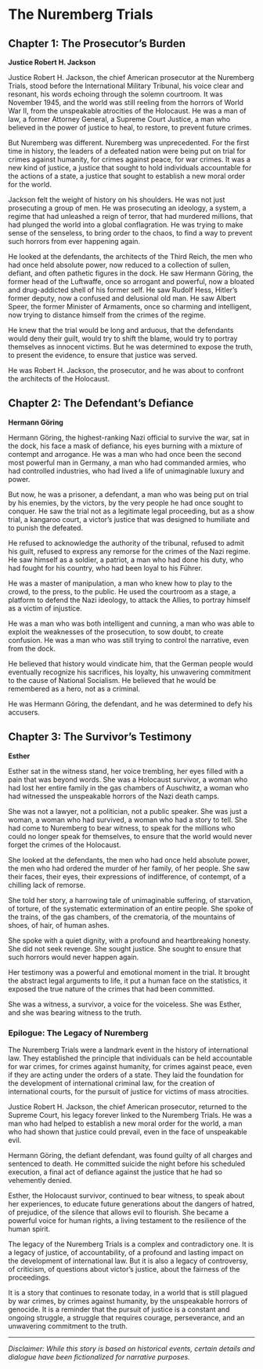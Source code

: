 
# The Nuremberg Trials

## Chapter 1: The Prosecutor’s Burden

**Justice Robert H. Jackson**

Justice Robert H. Jackson, the chief American prosecutor at the Nuremberg Trials, stood before the International Military Tribunal, his voice clear and resonant, his words echoing through the solemn courtroom. It was November 1945, and the world was still reeling from the horrors of World War II, from the unspeakable atrocities of the Holocaust. He was a man of law, a former Attorney General, a Supreme Court Justice, a man who believed in the power of justice to heal, to restore, to prevent future crimes.

But Nuremberg was different. Nuremberg was unprecedented. For the first time in history, the leaders of a defeated nation were being put on trial for crimes against humanity, for crimes against peace, for war crimes. It was a new kind of justice, a justice that sought to hold individuals accountable for the actions of a state, a justice that sought to establish a new moral order for the world.

Jackson felt the weight of history on his shoulders. He was not just prosecuting a group of men. He was prosecuting an ideology, a system, a regime that had unleashed a reign of terror, that had murdered millions, that had plunged the world into a global conflagration. He was trying to make sense of the senseless, to bring order to the chaos, to find a way to prevent such horrors from ever happening again.

He looked at the defendants, the architects of the Third Reich, the men who had once held absolute power, now reduced to a collection of sullen, defiant, and often pathetic figures in the dock. He saw Hermann Göring, the former head of the Luftwaffe, once so arrogant and powerful, now a bloated and drug-addicted shell of his former self. He saw Rudolf Hess, Hitler’s former deputy, now a confused and delusional old man. He saw Albert Speer, the former Minister of Armaments, once so charming and intelligent, now trying to distance himself from the crimes of the regime.

He knew that the trial would be long and arduous, that the defendants would deny their guilt, would try to shift the blame, would try to portray themselves as innocent victims. But he was determined to expose the truth, to present the evidence, to ensure that justice was served.

He was Robert H. Jackson, the prosecutor, and he was about to confront the architects of the Holocaust.

## Chapter 2: The Defendant’s Defiance

**Hermann Göring**

Hermann Göring, the highest-ranking Nazi official to survive the war, sat in the dock, his face a mask of defiance, his eyes burning with a mixture of contempt and arrogance. He was a man who had once been the second most powerful man in Germany, a man who had commanded armies, who had controlled industries, who had lived a life of unimaginable luxury and power.

But now, he was a prisoner, a defendant, a man who was being put on trial by his enemies, by the victors, by the very people he had once sought to conquer. He saw the trial not as a legitimate legal proceeding, but as a show trial, a kangaroo court, a victor’s justice that was designed to humiliate and to punish the defeated.

He refused to acknowledge the authority of the tribunal, refused to admit his guilt, refused to express any remorse for the crimes of the Nazi regime. He saw himself as a soldier, a patriot, a man who had done his duty, who had fought for his country, who had been loyal to his Führer.

He was a master of manipulation, a man who knew how to play to the crowd, to the press, to the public. He used the courtroom as a stage, a platform to defend the Nazi ideology, to attack the Allies, to portray himself as a victim of injustice.

He was a man who was both intelligent and cunning, a man who was able to exploit the weaknesses of the prosecution, to sow doubt, to create confusion. He was a man who was still trying to control the narrative, even from the dock.

He believed that history would vindicate him, that the German people would eventually recognize his sacrifices, his loyalty, his unwavering commitment to the cause of National Socialism. He believed that he would be remembered as a hero, not as a criminal.

He was Hermann Göring, the defendant, and he was determined to defy his accusers.

## Chapter 3: The Survivor’s Testimony

**Esther**

Esther sat in the witness stand, her voice trembling, her eyes filled with a pain that was beyond words. She was a Holocaust survivor, a woman who had lost her entire family in the gas chambers of Auschwitz, a woman who had witnessed the unspeakable horrors of the Nazi death camps.

She was not a lawyer, not a politician, not a public speaker. She was just a woman, a woman who had survived, a woman who had a story to tell. She had come to Nuremberg to bear witness, to speak for the millions who could no longer speak for themselves, to ensure that the world would never forget the crimes of the Holocaust.

She looked at the defendants, the men who had once held absolute power, the men who had ordered the murder of her family, of her people. She saw their faces, their eyes, their expressions of indifference, of contempt, of a chilling lack of remorse.

She told her story, a harrowing tale of unimaginable suffering, of starvation, of torture, of the systematic extermination of an entire people. She spoke of the trains, of the gas chambers, of the crematoria, of the mountains of shoes, of hair, of human ashes.

She spoke with a quiet dignity, with a profound and heartbreaking honesty. She did not seek revenge. She sought justice. She sought to ensure that such horrors would never happen again.

Her testimony was a powerful and emotional moment in the trial. It brought the abstract legal arguments to life, it put a human face on the statistics, it exposed the true nature of the crimes that had been committed.

She was a witness, a survivor, a voice for the voiceless. She was Esther, and she was bearing witness to the truth.

### Epilogue: The Legacy of Nuremberg

The Nuremberg Trials were a landmark event in the history of international law. They established the principle that individuals can be held accountable for war crimes, for crimes against humanity, for crimes against peace, even if they are acting under the orders of a state. They laid the foundation for the development of international criminal law, for the creation of international courts, for the pursuit of justice for victims of mass atrocities.

Justice Robert H. Jackson, the chief American prosecutor, returned to the Supreme Court, his legacy forever linked to the Nuremberg Trials. He was a man who had helped to establish a new moral order for the world, a man who had shown that justice could prevail, even in the face of unspeakable evil.

Hermann Göring, the defiant defendant, was found guilty of all charges and sentenced to death. He committed suicide the night before his scheduled execution, a final act of defiance against the justice that he had so vehemently denied.

Esther, the Holocaust survivor, continued to bear witness, to speak about her experiences, to educate future generations about the dangers of hatred, of prejudice, of the silence that allows evil to flourish. She became a powerful voice for human rights, a living testament to the resilience of the human spirit.

The legacy of the Nuremberg Trials is a complex and contradictory one. It is a legacy of justice, of accountability, of a profound and lasting impact on the development of international law. But it is also a legacy of controversy, of criticism, of questions about victor’s justice, about the fairness of the proceedings.

It is a story that continues to resonate today, in a world that is still plagued by war crimes, by crimes against humanity, by the unspeakable horrors of genocide. It is a reminder that the pursuit of justice is a constant and ongoing struggle, a struggle that requires courage, perseverance, and an unwavering commitment to the truth.

***

*Disclaimer: While this story is based on historical events, certain details and dialogue have been fictionalized for narrative purposes.*